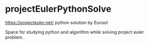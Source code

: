 # projectEulerPythonSolve
https://projecteuler.net/ python solution by Eunsol

Space for studying python and algorithm while solving project euler problem.
